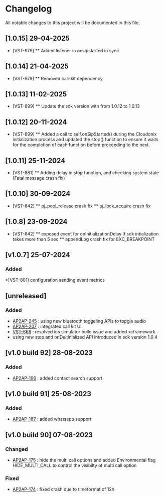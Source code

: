 # Changelog 

All notable changes to this project will be documented in this file.


## [1.0.15] 29-04-2025
* [VST-979]
  ** Added listener in onsipstarted in sync

## [1.0.14] 21-04-2025
* [VST-979]
  ** Removed call-kit dependency

## [1.0.13] 11-02-2025
* [VST-899]
  ** Update the sdk version with from 1.0.12 to 1.0.13 

## [1.0.12] 20-11-2024
* [VST-899]
  ** Added a call to self.onSipStarted() during the Cloudonix initialization process and updated the stop() function to ensure it waits for the completion of each function before proceeding to the next.

## [1.0.11] 25-11-2024
* [VST-881]
  ** Adding delay in stop function, and checking system state (Fatal message crash fix)

## [1.0.10] 30-09-2024
* [VST-842]
** pj_pool_release crash fix 
** pj_lock_acquire crash fix


## [1.0.8] 23-09-2024
* [VST-842]
** exposed event for onInitializationDelay if sdk intialization takes more than 5 sec 
** appendLog crash fix for EXC_BREAKPOINT

## [v1.0.7] 25-07-2024

### Added
*[VST-801] configuration sending event metrics

## [unreleased]

### Added
* [AP2AP-245](https://exotel.atlassian.net/browse/AP2AP-245) : using new bluetooth toggeling APIs to topgle audio
* [AP2AP-207](https://exotel.atlassian.net/browse/AP2AP-207) : integrated call kit UI
* [VST-668](https://exotel.atlassian.net/browse/VST-668) : resolved ios simulator build issue and  added xcframework .
* using new stop and onDeitinialized API introduced in sdk version 1.0.4

## [v1.0 build 92] 28-08-2023

### Added
* [AP2AP-196](https://exotel.atlassian.net/browse/AP2AP-196) : added contact search support

## [v1.0 build 91]  25-08-2023

### Added
* [AP2AP-187](https://exotel.atlassian.net/browse/AP2AP-187) : added whatsapp support

## [v1.0 build 90]  07-08-2023

### Changed
*   [AP2AP-175](https://exotel.atlassian.net/browse/AP2AP-175) : hide the multi call options and added Environmental flag HIDE_MULTI_CALL to control the visibilty of multi call option

### Fixed
*  [AP2AP-174](https://exotel.atlassian.net/browse/AP2AP-174) : fixed crash due to timeformat of 12h  
